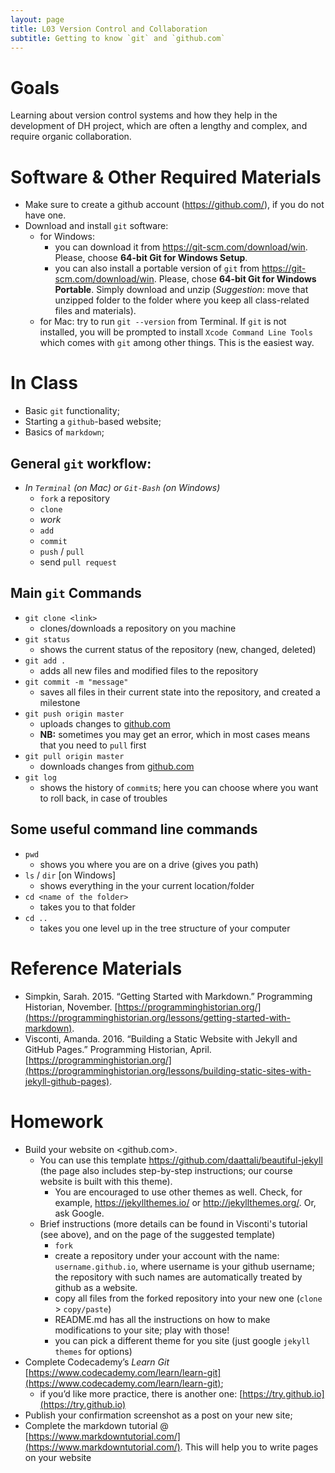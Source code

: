 ```yaml
---
layout: page
title: L03 Version Control and Collaboration
subtitle: Getting to know `git` and `github.com`
---
```


# Goals

Learning about version control systems and how they help in the development of  DH project, which are often a lengthy and complex, and require organic collaboration. 

# Software & Other Required Materials

* Make sure to create a github account (<https://github.com/>), if you do not have one.
* Download and install `git` software:
	* for Windows:
		* you can download it from <https://git-scm.com/download/win>. Please, choose **64-bit Git for Windows Setup**.
		* you can also install a portable version of `git` from <https://git-scm.com/download/win>. Please, chose **64-bit Git for Windows Portable**. Simply download and unzip (*Suggestion*: move that unzipped folder to the folder where you keep all class-related files and materials).
	* for Mac: try to run `git --version` from Terminal. If `git` is not installed, you will be prompted to install `Xcode Command Line Tools` which comes with `git` among other things. This is the easiest way.

# In Class

* Basic `git` functionality;
* Starting a `github`-based website;
* Basics of `markdown`;

## General `git` workflow:

* *In `Terminal` (on Mac) or `Git-Bash` (on Windows)*
	* `fork` a repository
	* `clone`
	* *work*
	* `add`
	* `commit`
	* `push` / `pull`
	* send `pull request`

## Main `git` Commands

* `git clone <link>`
	- clones/downloads a repository on you machine
* `git status`
	- shows the current status of the repository (new, changed, deleted)
* `git add .`
	- adds all new files and modified files to the repository
* `git commit -m "message"`
	- saves all files in their current state into the repository, and created a milestone
* `git push origin master`
	- uploads changes to [github.com](https://github.com/)
	- **NB:** sometimes you may get an error, which in most cases means that you need to `pull` first
* `git pull origin master`
	- downloads changes from [github.com](https://github.com/)
* `git log`
	- shows the history of `commit`s; here you can choose where you want to roll back, in case of troubles

## Some useful command line commands

* `pwd`
	- shows you where you are on a drive (gives you path)
* `ls` / `dir` [on Windows]
	- shows everything in the your current location/folder
* `cd <name of the folder>`
	- takes you to that folder
* `cd ..` 
	- takes you one level up in the tree structure of your computer



# Reference Materials

* Simpkin, Sarah. 2015. “Getting Started with Markdown.” Programming Historian, November. [https://programminghistorian.org/](https://programminghistorian.org/lessons/getting-started-with-markdown).
* Visconti, Amanda. 2016. “Building a Static Website with Jekyll and GitHub Pages.” Programming Historian, April. [https://programminghistorian.org/](https://programminghistorian.org/lessons/building-static-sites-with-jekyll-github-pages).


# Homework

* Build your website on <github.com>.
	* You can use this template <https://github.com/daattali/beautiful-jekyll> (the page also includes step-by-step instructions; our course website is built with this theme).
		* You are encouraged to use other themes as well. Check, for example, <https://jekyllthemes.io/> or <http://jekyllthemes.org/>. Or, ask Google. 
	* Brief instructions (more details can be found in Visconti's tutorial (see above), and on the page of the suggested template)
		* `fork`
		* create a repository under your account with the name: `username.github.io`, where username is your github username; the repository with such names are automatically treated by github as a website.
		* copy all files from the forked repository into your new one (`clone` > `copy/paste`)
		* README.md has all the instructions on how to make modifications to your site; play with those!
		* you can pick a different theme for you site (just google `jekyll themes` for options)
* Complete Codecademy’s *Learn Git* [https://www.codecademy.com/learn/learn-git](https://www.codecademy.com/learn/learn-git);
	- if you’d like more practice, there is another one: [https://try.github.io](https://try.github.io) 
* Publish your confirmation screenshot as a post on your new site;
* Complete the markdown tutorial @ [https://www.markdowntutorial.com/](https://www.markdowntutorial.com/). This will help you to write pages on your website 

